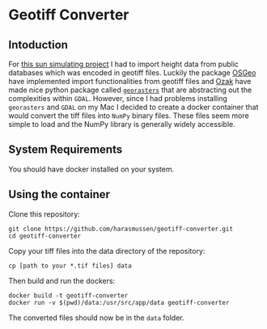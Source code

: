 # Geotiff Converter
## Intoduction

For [this sun simulating project](http://www.rapidolabs.dk/sun) I had to import height data from public databases which was encoded in geotiff files. Luckily the package [OSGeo](https://github.com/OSGeo/gdal) have implemented import functionalities from geotiff files and [Ozak](https://github.com/ozak) have made nice python package called [`georasters`](https://github.com/ozak/georasters) that are abstracting out the complexities within `GDAL`. However, since I had problems installing `georasters` and `GDAL` on my Mac I decided to create a docker container that would convert the tiff files into `NumPy` binary files. These files seem more simple to load and the NumPy library is generally widely accessible.

## System Requirements
You should have docker installed on your system.

## Using the container
Clone this repository:
```
git clone https://github.com/harasmussen/geotiff-converter.git
cd geotiff-converter
```
Copy your tiff files into the data directory of the repository:
```
cp [path to your *.tif files] data
```
Then build and run the dockers:
```
docker build -t geotiff-converter
docker run -v $(pwd)/data:/usr/src/app/data geotiff-converter
```
The converted files should now be in the `data` folder.
